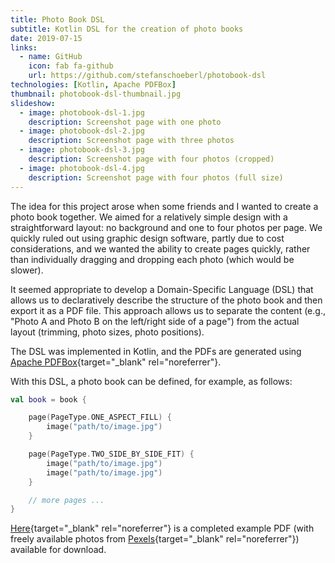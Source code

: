 ```yaml
---
title: Photo Book DSL
subtitle: Kotlin DSL for the creation of photo books
date: 2019-07-15
links:
  - name: GitHub
    icon: fab fa-github
    url: https://github.com/stefanschoeberl/photobook-dsl
technologies: [Kotlin, Apache PDFBox]
thumbnail: photobook-dsl-thumbnail.jpg
slideshow:
  - image: photobook-dsl-1.jpg
    description: Screenshot page with one photo
  - image: photobook-dsl-2.jpg
    description: Screenshot page with three photos
  - image: photobook-dsl-3.jpg
    description: Screenshot page with four photos (cropped)
  - image: photobook-dsl-4.jpg
    description: Screenshot page with four photos (full size)
---
```


The idea for this project arose when some friends and I wanted to create a photo book together.
We aimed for a relatively simple design with a straightforward layout: no background and one to four photos per page.
We quickly ruled out using graphic design software, partly due to cost considerations, and we wanted the ability to create pages quickly, rather than individually dragging and dropping each photo (which would be slower).

It seemed appropriate to develop a Domain-Specific Language (DSL) that allows us to declaratively describe the structure of the photo book and then export it as a PDF file.
This approach allows us to separate the content (e.g., "Photo A and Photo B on the left/right side of a page") from the actual layout (trimming, photo sizes, photo positions).

The DSL was implemented in Kotlin, and the PDFs are generated using [Apache PDFBox](https://pdfbox.apache.org){target="_blank" rel="noreferrer"}.

With this DSL, a photo book can be defined, for example, as follows:

```kotlin
val book = book {

    page(PageType.ONE_ASPECT_FILL) {
        image("path/to/image.jpg")
    }

    page(PageType.TWO_SIDE_BY_SIDE_FIT) {
        image("path/to/image.jpg")
        image("path/to/image.jpg")
    }

    // more pages ...
}
```

[Here](https://github.com/stefanschoeberl/photobook-dsl/raw/master/example-pdfs/book.pdf){target="_blank" rel="noreferrer"} is a completed example PDF (with freely available photos from [Pexels](https://www.pexels.com){target="_blank" rel="noreferrer"}) available for download.
